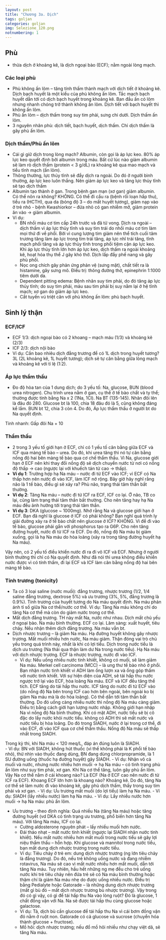 ```yaml
---
layout: post
title: "Chương 3a. Dịch"
tags: goljan
categories: goljan
img: Selezione_120.png
notnumbering: 1
---
```


## Phù
- thừa dịch ở khoảng kẽ, là dịch ngoại bào (ECF); nằm ngoài lòng mạch.

### Các loại phù
- Phù không ấn lõm – tăng tính thấm thành mạch với dịch tiết ở khoảng kẽ. Dịch bạch huyết là một kiểu của phù không ấn lõm. Tắc mạch bạch huyết dẫn tới có dịch bạch huyết trong khoảng kẽ. Ban đầu ấn có lõm nhưng nhanh chóng trở thành không ấn lõm. Dịch tiết với bạch huyết thì không ấn lõm.
- Phù ấn lõm – dịch thấm trong suy tim phải, sưng chi dưới. Dịch thấm ấn lõm.
- 3 nguyên nhân phù: dịch tiết, bạch huyết, dịch thấm. Chỉ dịch thấm là gây phù ấn lõm.

### Dịch thấm/Phù ấn lõm
- Cái gì giữ dịch trong lòng mạch? Albumin, còn gọi là áp lực keo. 80% áp lực keo quyết định bởi albumin trong máu. Bất cứ lúc nào giảm albumin sẽ làm rò dịch thấm (protein < 3 g/dL) ra khoảng kẽ qua mao mạch và tiểu tĩnh mạch (ấn lõm).
- Thông thường, lực thủy tĩnh sẽ đẩy dịch ra ngoài. Do đó ở người bình thường, áp lực keo luôn thắng. Nên giảm áp lực keo và tăng lực thủy tĩnh sẽ tạo dịch thấm
- Albumin tạo thành ở gan. Trong bệnh gan mạn (xơ gan) giảm albumin. Có thể nôn ra không? KHÔNG. Có thể đi cầu ra (bệnh rối loạn hấp thu), tiểu ra (HCTH), qua da (bỏng độ 3 – do mất huyết tương), giảm nạp vào ở trẻ nhỏ - bệnh Kwashiorkor – đứa nhỏ có gan nhiễm mỡ, giảm protein ăn vào → giảm albumin.
- Ví dụ:
	- BN nhồi máu cơ tim cấp 24h trước và đã tử vong. Dịch ra ngoài – dịch thấm vì áp lực thủy tĩnh và suy tim trái do nhồi máu cơ tim làm mọi thứ đi về phổi. Bởi vì cung lượng tim giảm nên thể tích cuối tâm trương tăng làm áp lực trong tim trái tăng, áp lực nhĩ trái tăng, tĩnh mạch phổi tăng và áp lực thủy tĩnh trong phổi tiệm cận áp lực keo. Khi áp lực thủy tĩnh lớn hơn áp lực keo, dịch thấm ra ngoài khoảng kẽ, hoạt hóa thụ thể J gây khó thở. Dịch lấp đầy phế nang và gây phù phổi.
	- Nọc ong chích gây phản ứng phản vệ (sưng mặt), chất tiết ra là histamine, gây sưng mô. Điều trị: thông đường thở, epinephrin 1:1000 tiêm dưới da.
	- Dependent pitting edema: Bệnh nhân suy tim phải, do đó tăng áp lực thủy tĩnh; do suy tim phải, máu sau tim phải bị suy nằm lại ở hệ tĩnh mạch; xơ gan do giảm áp lực keo.
	- Cắt tuyến vú triệt căn với phù không ấn lõm: phù bạch huyết. 

## Sinh lý thận

### ECF/ICF
- ECF 1/3: dịch ngoại bào có 2 khoang – mạch máu (1/3) và khoảng kẽ (2/3)
- ICF 2/3: dịch nội bào
- Ví dụ: Cần bao nhiêu dịch đẳng trương để có 1L dịch trong huyết tương? 3L (2L khoảng kẽ, 1L huyết tương); dịch sẽ tự cân bằng giữa lòng mạch và khoảng kẽ với tỉ lệ (1:2).

### Áp lực thẩm thấu
- Đo độ hòa tan của 1 dung dịch; do 3 yếu tố: Na, glucose, BUN (blood urea nitrogen). Chu trình urea nằm ở gan, cụ thể ở tế bào chất và ty thể; thường được tính bằng Na x 2 (1Na, 1Cl). Na BT (135-145). Nhân đôi lên là đâu đó 280. Glucose bt là 100, chia 18 đâu đó là 5, cũng không đáng kể lắm. BUN bt 12, chia 3 còn 4. Do đó, Áp lực thẩm thấu ở người bt do Na quyết định.
<div class="alert alert-warning" role="alert">
  Tính nhanh: Gấp đôi Na + 10
</div>

### Thẩm thấu
- 2 trong 3 yếu tố giới hạn ở ECF, chỉ có 1 yếu tố cân bằng giữa ECF và ICF qua màng tế bào – urea. Do đó, khi urea tăng thì nó tự cân bằng nồng độ hai bên màng tế bào qua cơ chế thẩm thấu. Vì Na, glucose giới hạn ở ECF nên khi thay đổi nồng độ sẽ dịch chuyển nước từ nơi có nồng độ thấp -> cao (ngược lại với khuếch tán từ cao -> thấp).
- **Ví dụ 1**: Trường hợp hạ Na máu – nước đi từ ECF vào ICF; vì ECF có Na thấp hơn nên nước đi vào ICF, làm ICF nở rộng. Bây giờ hãy nghĩ rằng não là 1 tế bào, điều gì sẽ xảy ra? Phù não, trạng thái tâm thần bất thường.
- **Ví dụ 2**: Tăng Na máu – nước đi từ ICF ra ECF, ICF co lại. Ở não, TB co lại, cũng làm trạng thái tâm thần bất thường. Cho nên tăng hay hạ Na máu đều ảnh hưởng tới trạng thái tâm thần.
- **Ví dụ 3**: DKA (glucose ~ 1000mg). Nhớ rằng Na và glucose giới hạn ở ECF. Bạn đã nghĩ là glucose ở ICF có phải không? Bạn nghĩ quá trình ly giải đường xảy ra ở tế bào chất nên glucose ở ICF? KHÔNG. Vì để đi vào tế bào, glucose phải gắn với phosphorus tạo ra G6P. Cho nên tăng đường huyết, nước đi từ ICF ra ECF. Do đó, nồng độ Na máu bị giảm xuống, gọi là hạ Na máu do hòa loãng (xảy ra trong tăng đường huyết hạ Na máu).
<div class="alert alert-info" role="alert">
  Vậy nên, có 2 yếu tố điều khiển nước đi ra đi vô ICF và ECF. Nhưng ở người bình thường thì chỉ có Na quyết định. Như đã nói thì urea không điều khiển nước được vì có tính thấm, đi lại ECF và ICF làm cân bằng nồng độ hai bên màng tế bào.
</div>

### Tính trương (tonicity)
- Ta có 3 loại saline (nước muối): đẳng trương, nhược trương (1/2, 1/4 saline đẳng trương, dextrose 5%) và ưu trương (3%, 5%, đẳng trương là 0.9%). Tính trương của huyết tương do Na máu quyết định. Na máu phản ánh tỉ số giữa Na cơ thể/nước cơ thể. Ví dụ: Tăng Na máu không chỉ do tăng Na cơ thể mà còn do giảm nước trong cơ thể.
- Mất dịch đẳng trương. TH này mất Na, nước như nhau. Dịch mất chủ yếu ở ngoại bào. Na máu bình thường. ECF co lại. Lâm sàng: xuất huyết, tiêu chảy. Nếu nhận thêm dịch đẳng trương. Na máu vẫn bt.
- Dịch nhược trương – là giảm Na máu. Hạ đường huyết không gây nhược trương. Mất muối nhiều hơn nước, Na máu giảm. Thận đóng vai trò chủ yếu trong quá trình này, nhất là khi có lợi tiểu. Dịch trong nước tiểu là dịch ưu trương (Na thải qua thận làm dư Na trong nước tiểu). Hạ Na máu với dịch nhược trương. ECF là nhược trương, nước đi vào ICF.
	- Ví dụ: Nếu uống nhiều nước tinh khiết, không có muối, sẽ làm giảm Na máu. Merkel cell carcinoma (MCC) – là ung thư tế bào nhỏ ở phổi. Bạn nhận nước tinh khiết vì ADH làm ống lượn xa và ống góp thấm với nước tinh khiết. Với sự hiện diện của ADH, sẽ tái hấp thu nước ngược trở lại vào ECF, hòa loãng Na máu. ECF và ICF đều tăng thể tích. ECF tăng do tái hấp thu nước. ICF tăng do nước đi từ ECF vào (do nồng độ Na bên trong ICF cao hơn bên ngoài, bên ngoài ko bị giảm Na máu mà là do hòa loãng). Có thể dẫn tới tâm thần bất thường. Do đó uống càng nhiều nước thì nồng độ Na máu càng giảm. Điều trị bằng cách giới hạn lượng nước nhập. Không giới hạn nhập Na vì nồng độ Na bình thường. Khi có mặt ADH, nước tiểu sẽ bị cô đặc do lấy nước khỏi nước tiểu. không có ADH thì sẽ mất nước và nước tiểu bị hòa loãng. Do đó trong SIADH, nước ở lại trong cơ thể, đi vào ECF, đi vào ICF qua cơ chế thẩm thấu. Nồng độ Na máu sẽ thấp nhất trong SIADH.
<div class="alert alert-warning" role="alert">
  Trong kỳ thi, khi Na máu < 120 meq/L, đáp án đúng luôn là SIADH. 
</div>
	- Ví dụ: BN với SIADH, không hút thuốc (vì thế không phải là K phổi tế bào nhỏ), thử nhìn vào thuốc đang dùng, BN đang dùng chlorpropramide, là 1 SU đường uống (thuốc hạ đường huyết) gây SIADH.
	- Ví dụ: Nhận vô cả muối và nước, nhưng nước nhiều hơn muối -> hạ Na máu – có tình trạng phù ấn lõm như suy tim phải, xơ gan. Khi Na cơ thể tăng, luôn gây phù ấn lõm. Vậy Na cơ thể nằm ở cái khoang nào? Là ECF (Na ở ECF cao nên nước đi từ ICF ra ECF). Khoang ECF lớn hơn là khoang nào? Khoảng kẽ. Do đó, tăng Na cơ thể sẽ làm nước đi vào khoảng kẽ, gây phù dịch thấm, thấy trong suy tim phải và xơ gan.
	- Ví dụ: Ưu trương mất muối (do lợi tiểu) làm hạ Na máu.
	- Ví dụ: SIADH (lấy nhiều nước) làm hạ Na máu.
	- Ví dụ: Lấy nhiều nước hơn muối -> hạ Na máu: phù ấn lõm.

- Ưu trương – theo định nghĩa: Quá nhiều Na (tăng Na máu) hoặc tăng đường huyết (vd DKA có tình trạng ưu trương, phổ biến hơn tăng Na máu). Với tăng Na máu, ICF co lại.	
	- Cường aldosterone nguyên phát – lấy nhiều muối hơn nước.
	- Đái tháo nhạt – mất nước tinh khiết (ngược lại SIADH nhận nước tinh khiết). Nếu mất nước nhiều hơn mất muối trong nước tiểu sẽ gây lợi niệu thẩm thấu – hỗn hợp. Khi glucose và mannitol trong nước tiểu, bạn mất dung dịch nhược trương trong nước tiểu.
	- Ví dụ: Tiêu chảy ở trẻ em: dung dịch nhược trương (ng lớn tiêu chảy là đẳng trương). Do đó, nếu trẻ không uống nước và đang nhiễm rotavirus, Na máu sẽ cao vì mất nước nhiều hơn mất muối, dẫn tới tăng Na máu. Tuy nhiên, hầu hết những ng mẹ đều cho trẻ uống nước khi trẻ tiêu chảy nên đứa trẻ sẽ có Na máu bình thường hoặc thậm chí là giảm Na máu nhẹ do được uống nhiều nước. Điều trị bằng Pedialyte hoặc Gatorade – là những dung dịch nhược trương (mất gì bù đó – mất dịch nhược trương bù nhược trương). Vậy trong đó có gì vậy, có gì để tái hấp thu Na vào lòng ruột? Đó là glucose, 1 chất đồng vận với Na. Na sẽ được tái hấp thu cùng glucose hoặc galactose.
 	- Ví dụ: Tả, dịch bù cần glucose để tái hấp thu Na vì cái bơm đồng vận đó nằm ở ruột non. Gatorade có cả glucose và sucrose (chuyển hóa thành glucose + fructose).
	- Mồ hôi: dịch nhược trương; nếu đổ mồ hôi nhiều như chạy việt dã, sẽ tăng Na máu.  





